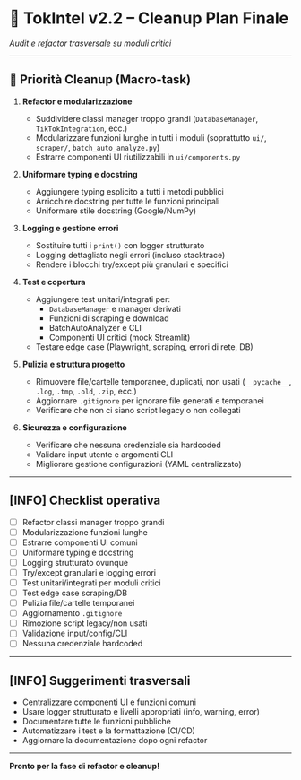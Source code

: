 # 🧹 TokIntel v2.2 – Cleanup Plan Finale

_Audit e refactor trasversale su moduli critici_

---

## 🚦 Priorità Cleanup (Macro-task)

1. **Refactor e modularizzazione**
   - Suddividere classi manager troppo grandi (`DatabaseManager`, `TikTokIntegration`, ecc.)
   - Modularizzare funzioni lunghe in tutti i moduli (soprattutto `ui/`, `scraper/`, `batch_auto_analyze.py`)
   - Estrarre componenti UI riutilizzabili in `ui/components.py`

2. **Uniformare typing e docstring**
   - Aggiungere typing esplicito a tutti i metodi pubblici
   - Arricchire docstring per tutte le funzioni principali
   - Uniformare stile docstring (Google/NumPy)

3. **Logging e gestione errori**
   - Sostituire tutti i `print()` con logger strutturato
   - Logging dettagliato negli errori (incluso stacktrace)
   - Rendere i blocchi try/except più granulari e specifici

4. **Test e copertura**
   - Aggiungere test unitari/integrati per:
     - `DatabaseManager` e manager derivati
     - Funzioni di scraping e download
     - BatchAutoAnalyzer e CLI
     - Componenti UI critici (mock Streamlit)
   - Testare edge case (Playwright, scraping, errori di rete, DB)

5. **Pulizia e struttura progetto**
   - Rimuovere file/cartelle temporanee, duplicati, non usati (`__pycache__`, `.log`, `.tmp`, `.old`, `.zip`, ecc.)
   - Aggiornare `.gitignore` per ignorare file generati e temporanei
   - Verificare che non ci siano script legacy o non collegati

6. **Sicurezza e configurazione**
   - Verificare che nessuna credenziale sia hardcoded
   - Validare input utente e argomenti CLI
   - Migliorare gestione configurazioni (YAML centralizzato)

---

## [INFO] Checklist operativa

- [ ] Refactor classi manager troppo grandi
- [ ] Modularizzazione funzioni lunghe
- [ ] Estrarre componenti UI comuni
- [ ] Uniformare typing e docstring
- [ ] Logging strutturato ovunque
- [ ] Try/except granulari e logging errori
- [ ] Test unitari/integrati per moduli critici
- [ ] Test edge case scraping/DB
- [ ] Pulizia file/cartelle temporanei
- [ ] Aggiornamento `.gitignore`
- [ ] Rimozione script legacy/non usati
- [ ] Validazione input/config/CLI
- [ ] Nessuna credenziale hardcoded

---

## [INFO] Suggerimenti trasversali

- Centralizzare componenti UI e funzioni comuni
- Usare logger strutturato e livelli appropriati (info, warning, error)
- Documentare tutte le funzioni pubbliche
- Automatizzare i test e la formattazione (CI/CD)
- Aggiornare la documentazione dopo ogni refactor

---

**Pronto per la fase di refactor e cleanup!** 